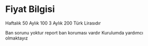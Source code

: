 # Fiyat Bilgisi

Haftalık 50 Aylık 100 3 Aylık 200 Türk Lirasıdır

Ban sorunu yoktur report ban koruması vardır
Kurulumda yardımcı olmaktayız
